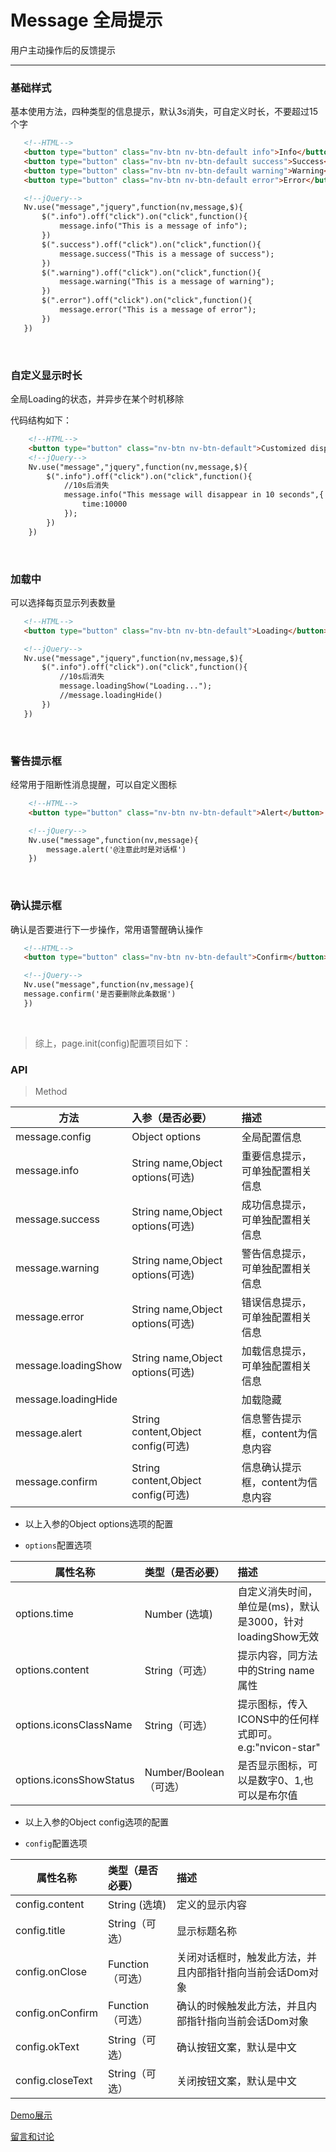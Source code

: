 # Message 全局提示

用户主动操作后的反馈提示

---

### 基础样式

基本使用方法，四种类型的信息提示，默认3s消失，可自定义时长，不要超过15个字


```html
   <!--HTML-->
   <button type="button" class="nv-btn nv-btn-default info">Info</button>
   <button type="button" class="nv-btn nv-btn-default success">Success</button>
   <button type="button" class="nv-btn nv-btn-default warning">Warning</button>
   <button type="button" class="nv-btn nv-btn-default error">Error</button>

   <!--jQuery-->
   Nv.use("message","jquery",function(nv,message,$){
       $(".info").off("click").on("click",function(){
           message.info("This is a message of info");
       })
       $(".success").off("click").on("click",function(){
           message.success("This is a message of success");
       })
       $(".warning").off("click").on("click",function(){
           message.warning("This is a message of warning");
       })
       $(".error").off("click").on("click",function(){
           message.error("This is a message of error");
       })
   })
```

<br/>

### 自定义显示时长 

全局Loading的状态，并异步在某个时机移除

代码结构如下：

```html
    <!--HTML-->
    <button type="button" class="nv-btn nv-btn-default">Customized display duration</button>
    <!--jQuery-->
    Nv.use("message","jquery",function(nv,message,$){
        $(".info").off("click").on("click",function(){
            //10s后消失
            message.info("This message will disappear in 10 seconds",{
                time:10000
            });
        })
    })
```
<br/>

### 加载中 

可以选择每页显示列表数量

```html
   <!--HTML-->
   <button type="button" class="nv-btn nv-btn-default">Loading</button>

   <!--jQuery-->
   Nv.use("message","jquery",function(nv,message,$){
       $(".info").off("click").on("click",function(){
           //10s后消失
           message.loadingShow("Loading...");
           //message.loadingHide()
       })
   })
```
<br/>

### 警告提示框

经常用于阻断性消息提醒，可以自定义图标

```html
    <!--HTML-->
    <button type="button" class="nv-btn nv-btn-default">Alert</button>

    <!--jQuery-->
    Nv.use("message",function(nv,message){
        message.alert('@注意此时是对话框')
    })
```
<br/>

### 确认提示框

确认是否要进行下一步操作，常用语警醒确认操作

```html
   <!--HTML-->
   <button type="button" class="nv-btn nv-btn-default">Confirm</button>

   <!--jQuery-->
   Nv.use("message",function(nv,message){
   message.confirm('是否要删除此条数据')
   })
```
<br/>

> 综上，page.init(config)配置项目如下：

### API

> Method
 
  方法  | 入参（是否必要）   |  描述  |
 | --------    | :----- | :----  |
 |  message.config | Object options  | 全局配置信息 |
 | message.info  | String name,Object options(可选)   | 重要信息提示，可单独配置相关信息 |
 | message.success  | String name,Object options(可选)  | 成功信息提示，可单独配置相关信息 |
 | message.warning  | String name,Object options(可选)  | 警告信息提示，可单独配置相关信息 |
 | message.error  | String name,Object options(可选)  | 错误信息提示，可单独配置相关信息 |
 | message.loadingShow  | String name,Object options(可选)   | 加载信息提示，可单独配置相关信息 |
 | message.loadingHide  |  | 加载隐藏 |
 | message.alert  |String content,Object config(可选)  | 信息警告提示框，content为信息内容|
 | message.confirm  | String content,Object config(可选)  | 信息确认提示框，content为信息内容 |




+ 以上入参的Object options选项的配置

+ `options`配置选项

| 属性名称  | 类型（是否必要）   |  描述  |
| --------    | :----- | :----  |
| options.time  | Number (选填)  | 自定义消失时间，单位是(ms)，默认是3000，针对loadingShow无效 |
| options.content  | String（可选）  | 提示内容，同方法中的String name 属性 |
| options.iconsClassName  | String（可选）  | 提示图标，传入ICONS中的任何样式即可。e.g:"nvicon-star" |
| options.iconsShowStatus  | Number/Boolean（可选）   | 是否显示图标，可以是数字0、1,也可以是布尔值 |


+ 以上入参的Object config选项的配置

+ `config`配置选项

| 属性名称  | 类型（是否必要）   |  描述  |
| --------    | :----- | :----  |
| config.content  | String (选填)  | 定义的显示内容 |
| config.title  | String（可选）  | 显示标题名称 |
| config.onClose  | Function（可选）  | 关闭对话框时，触发此方法，并且内部指针指向当前会话Dom对象 |
| config.onConfirm  | Function（可选）   | 确认的时候触发此方法，并且内部指针指向当前会话Dom对象 |
| config.okText  | String（可选）  | 确认按钮文案，默认是中文 |
| config.closeText  | String（可选）   | 关闭按钮文案，默认是中文 |

[Demo展示](http://nv.zhangjinglin.cn/api?type=message)

[留言和讨论](https://github.com/guguaihaha/nv-source/issues/29)

    